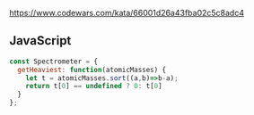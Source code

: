https://www.codewars.com/kata/66001d26a43fba02c5c8adc4

## JavaScript
```js
const Spectrometer = {
  getHeaviest: function(atomicMasses) {
    let t = atomicMasses.sort((a,b)=>b-a);
    return t[0] == undefined ? 0: t[0]
  }  
};
```
